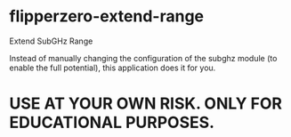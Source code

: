 # flipperzero-extend-range
Extend SubGHz Range

Instead of manually changing the configuration of the subghz module (to enable the full potential), this application does it for you.

# USE AT YOUR OWN RISK. ONLY FOR EDUCATIONAL PURPOSES.
